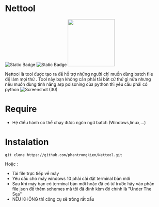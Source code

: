 # Nettool
![Static Badge](https://img.shields.io/badge/Nettool-Versions_2.1-green) ![Static Badge](https://img.shields.io/badge/Supported_OS-Windows-orange) 
<img src="https://img.shields.io/badge/Creator-Amsosc@re-blue?style=plastic&logo=github" width="155">

Nettool là tool được tạo ra để hỗ trợ những người chỉ muốn dùng batch file để làm mọi thứ . Tool này bạn không cần phải tải bất cứ thứ gì nữa nhưng nếu muốn dùng tính năng arp poisoning của python thì yêu cầu phải có python
![Screenshot (30)](https://github.com/user-attachments/assets/11637f13-babc-4d0f-99bc-5857a7c04554)

# Require
+ Hệ điều hành có thể chạy được ngôn ngữ batch (Windows,linux,...)

# Instalation
```
git clone https://github.com/phantrongkien/Nettool.git
```
Hoặc :
+ Tải file trực tiếp về máy
+ Yêu cầu cho máy windows 10 phải cài đặt terminal bản mới
+ Sau khi máy bạn có terminal bản mới hoặc đã có từ trước hãy vào phần file json để thêm schemes mà tôi đã đính kèm đó chính là "Under The Sea"
+ NẾU KHÔNG thì công cụ sẽ trông rất xấu 

